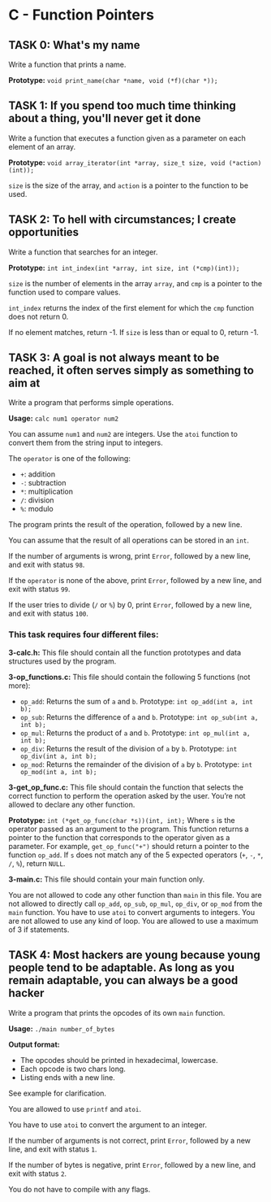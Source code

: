 # C - Function Pointers

## TASK 0: What's my name

Write a function that prints a name.

**Prototype:** `void print_name(char *name, void (*f)(char *));`

## TASK 1: If you spend too much time thinking about a thing, you'll never get it done

Write a function that executes a function given as a parameter on each element of an array.

**Prototype:** `void array_iterator(int *array, size_t size, void (*action)(int));`

`size` is the size of the array, and `action` is a pointer to the function to be used.

## TASK 2: To hell with circumstances; I create opportunities

Write a function that searches for an integer.

**Prototype:** `int int_index(int *array, int size, int (*cmp)(int));`

`size` is the number of elements in the array `array`, and `cmp` is a pointer to the function used to compare values.

`int_index` returns the index of the first element for which the `cmp` function does not return 0.

If no element matches, return -1. If `size` is less than or equal to 0, return -1.

## TASK 3: A goal is not always meant to be reached, it often serves simply as something to aim at

Write a program that performs simple operations.

**Usage:** `calc num1 operator num2`

You can assume `num1` and `num2` are integers. Use the `atoi` function to convert them from the string input to integers.

The `operator` is one of the following:
- `+`: addition
- `-`: subtraction
- `*`: multiplication
- `/`: division
- `%`: modulo

The program prints the result of the operation, followed by a new line.

You can assume that the result of all operations can be stored in an `int`.

If the number of arguments is wrong, print `Error`, followed by a new line, and exit with status `98`.

If the `operator` is none of the above, print `Error`, followed by a new line, and exit with status `99`.

If the user tries to divide (`/` or `%`) by 0, print `Error`, followed by a new line, and exit with status `100`.

### This task requires four different files:

**3-calc.h:** This file should contain all the function prototypes and data structures used by the program.

**3-op_functions.c:** This file should contain the following 5 functions (not more):

- `op_add`: Returns the sum of `a` and `b`. Prototype: `int op_add(int a, int b);`
- `op_sub`: Returns the difference of `a` and `b`. Prototype: `int op_sub(int a, int b);`
- `op_mul`: Returns the product of `a` and `b`. Prototype: `int op_mul(int a, int b);`
- `op_div`: Returns the result of the division of `a` by `b`. Prototype: `int op_div(int a, int b);`
- `op_mod`: Returns the remainder of the division of `a` by `b`. Prototype: `int op_mod(int a, int b);`

**3-get_op_func.c:** This file should contain the function that selects the correct function to perform the operation asked by the user. You’re not allowed to declare any other function.

**Prototype:** `int (*get_op_func(char *s))(int, int);`
Where `s` is the operator passed as an argument to the program. This function returns a pointer to the function that corresponds to the operator given as a parameter. For example, `get_op_func("+")` should return a pointer to the function `op_add`. If `s` does not match any of the 5 expected operators (`+`, `-`, `*`, `/`, `%`), return `NULL`.

**3-main.c:** This file should contain your main function only.

You are not allowed to code any other function than `main` in this file. You are not allowed to directly call `op_add`, `op_sub`, `op_mul`, `op_div`, or `op_mod` from the `main` function. You have to use `atoi` to convert arguments to integers. You are not allowed to use any kind of loop. You are allowed to use a maximum of 3 if statements.

## TASK 4: Most hackers are young because young people tend to be adaptable. As long as you remain adaptable, you can always be a good hacker

Write a program that prints the opcodes of its own `main` function.

**Usage:** `./main number_of_bytes`

**Output format:**
- The opcodes should be printed in hexadecimal, lowercase.
- Each opcode is two chars long.
- Listing ends with a new line.

See example for clarification.

You are allowed to use `printf` and `atoi`.

You have to use `atoi` to convert the argument to an integer.

If the number of arguments is not correct, print `Error`, followed by a new line, and exit with status `1`.

If the number of bytes is negative, print `Error`, followed by a new line, and exit with status `2`.

You do not have to compile with any flags.
